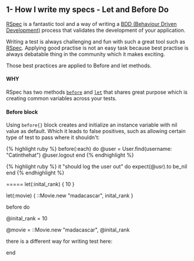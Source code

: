 <!--
layout: post
title: "Let and Before_do"
date: 2013-11-17 10:32:54 -0500
comments: true
tags: [Rails, RSpec, Test]
-->

## 1- How I write my specs - Let and Before Do

[RSpec](https://www.relishapp.com/rspec/) is a fantastic tool and a way of writing a [BDD (Behaviour Driven Development)](http://en.wikipedia.org/wiki/Behavior-driven_development) process that validates the development of your application.

Writing a test is always challenging and fun with such a great tool such as [RSpec](https://www.relishapp.com/rspec/). Applying good practise is not an easy task because best practise is always debatable thing in the community which it makes exciting.

Those best practices are applied to Before and let methods.
 
#### WHY

RSpec has two methods [`before`](https://www.relishapp.com/rspec/rspec-core/v/2-0/docs/hooks/before-and-after-hooks) and [`let`](https://www.relishapp.com/rspec/rspec-core/docs/helper-methods/let-and-let) that shares great purpose which is creating common variables across your tests.

#### Before block
Using `before{}` block creates and initialize an instance variable with nil value as default. Which it leads to false positives, such as allowing certain type of test to pass where it shouldn't:

{% highlight ruby %} 
	before(:each) do
    @user = User.find(username: "Catinthehat")
    @user.logout
	end
{% endhighlight %} 

{% highlight ruby %} 
	it "should log the user out" do
    expect(@usr).to be_nil
	end
{% endhighlight %} 	





=====
let(:inital_rank) { 10 }

let(:movie) { ::Movie.new "madacascar", inital_rank }



before do

@inital_rank = 10

@movie = ::Movie.new "madacascar", @inital_rank

there is a different way for writing test here:

end